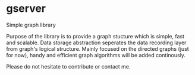gserver
=======

Simple graph library

Purpose of the library is to provide a graph stucture which is simple, fast and scalable. 
Data storage abstraction seperates the data recording layer from graph's logical structure. 
Mainly focused on the directed graphs (just for now), handy and efficient graph algorithms will
be added continously. 

Please do not hesitate to contribute or contact me.
